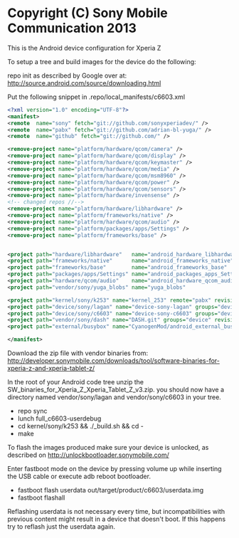 Copyright (C) Sony Mobile Communication 2013
============================================

This is the Android device configuration for Xperia Z

To setup a tree and build images for the device do the following:

repo init as described by Google over at:
http://source.android.com/source/downloading.html

Put the following snippet in .repo/local_manifests/c6603.xml

```xml
<?xml version="1.0" encoding="UTF-8"?>
<manifest>
<remote  name="sony" fetch="git://github.com/sonyxperiadev/" />
<remote  name="pabx" fetch="git://github.com/adrian-bl-yuga/" />
<remote  name="github" fetch="git://github.com/" />

<remove-project name="platform/hardware/qcom/camera" />
<remove-project name="platform/hardware/qcom/display" />
<remove-project name="platform/hardware/qcom/keymaster" />
<remove-project name="platform/hardware/qcom/media" />
<remove-project name="platform/hardware/qcom/msm8960" />
<remove-project name="platform/hardware/qcom/power" />
<remove-project name="platform/hardware/qcom/sensors" />
<remove-project name="platform/hardware/invensense" />
<!-- changed repos //-->
<remove-project name="platform/hardware/libhardware" />
<remove-project name="platform/frameworks/native" />
<remove-project name="platform/hardware/qcom/audio" />
<remove-project name="platform/packages/apps/Settings" />
<remove-project name="platform/frameworks/base" />


<project path="hardware/libhardware"   name="android_hardware_libhardware"   remote="pabx" revision="jb42" />
<project path="frameworks/native"      name="android_frameworks_native"      remote="pabx" revision="jb42" />
<project path="frameworks/base"        name="android_frameworks_base"        remote="pabx" revision="jb42" />
<project path="packages/apps/Settings" name="android_packages_apps_Settings" remote="pabx" revision="jb42" />
<project path="hardware/qcom/audio"    name="android_hardware_qcom_audio"    remote="pabx" revision="jb42" />
<project path="vendor/sony/yuga_blobs" name="yuga_blobs"                     remote="pabx" revision="master" />

<project path="kernel/sony/k253" name="kernel_253" remote="pabx" revision="master" />
<project path="device/sony/lagan" name="device-sony-lagan" groups="device" remote="pabx" revision="master" />
<project path="device/sony/c6603" name="device-sony-c6603" groups="device" remote="pabx" revision="master" />
<project path="vendor/sony/dash" name="DASH.git" groups="device" revision="master" remote="sony" />
<project path="external/busybox" name="CyanogenMod/android_external_busybox" remote="github" revision="cm-10.1" />

</manifest>
```

Download the zip file with vendor binaries from:
http://developer.sonymobile.com/downloads/tool/software-binaries-for-xperia-z-and-xperia-tablet-z/

In the root of your Android code tree unzip the SW_binaries_for_Xperia_Z_Xperia_Tablet_Z_v3.zip.
you should now have a directory named vendor/sony/lagan and vendor/sony/c6603 in your tree.

* repo sync
* lunch full_c6603-userdebug
* cd kernel/sony/k253 && ./_build.sh && cd -
* make

To flash the images produced make sure your device is unlocked, as described on
http://unlockbootloader.sonymobile.com/

Enter fastboot mode on the device by pressing volume up while inserting the USB
cable or execute adb reboot bootloader.

* fastboot flash userdata out/target/product/c6603/userdata.img
* fastboot flashall

Reflashing userdata is not necessary every time, but incompatibilities with
previous content might result in a device that doesn't boot. If this happens
try to reflash just the userdata again.
